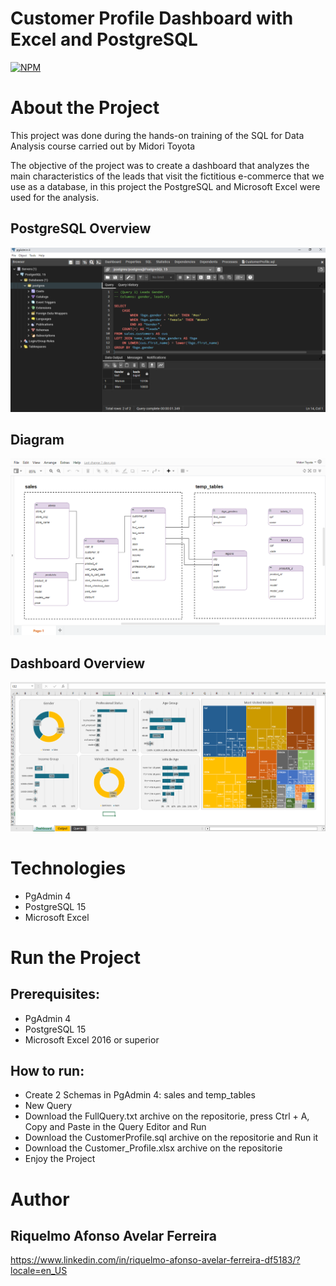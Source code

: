 # Customer Profile Dashboard with Excel and PostgreSQL
[![NPM](https://img.shields.io/npm/l/react)](https://github.com/RiquelmoFerreira/Excel_PostgreSQL_Customer_Profile/blob/main/LICENSE)

# About the Project

This project was done during the hands-on training of the SQL for Data Analysis course carried out by Midori Toyota

The objective of the project was to create a dashboard that analyzes the main characteristics of the leads that visit the fictitious e-commerce that we use as a database, in this project the PostgreSQL and Microsoft Excel were used for the analysis.

## PostgreSQL Overview
![PostgreSQLOverview](https://github.com/RiquelmoFerreira/Excel_PostgreSQL_Customer_Profile/blob/main/Imagem.png)

## Diagram
![Diagram](https://github.com/RiquelmoFerreira/Excel_PostgreSQL_Customer_Profile/blob/main/Diagram.PNG)

## Dashboard Overview
![DashboardOverview](https://github.com/RiquelmoFerreira/Excel_PostgreSQL_Customer_Profile/blob/main/Imagem2.png)

# Technologies

- PgAdmin 4
- PostgreSQL 15
- Microsoft Excel

# Run the Project
## Prerequisites:
- PgAdmin 4
- PostgreSQL 15
- Microsoft Excel 2016 or superior

## How to run:
- Create 2 Schemas in PgAdmin 4: sales and temp_tables
- New Query
- Download the FullQuery.txt archive on the repositorie, press Ctrl + A, Copy and Paste in the Query Editor and Run
- Download the CustomerProfile.sql archive on the repositorie and Run it
- Download the Customer_Profile.xlsx archive on the repositorie
- Enjoy the Project


# Author
## Riquelmo Afonso Avelar Ferreira

https://www.linkedin.com/in/riquelmo-afonso-avelar-ferreira-df5183/?locale=en_US

 
